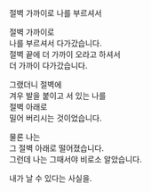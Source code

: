 절벽 가까이로 나를 부르셔서

절벽 가까이로 <br>
나를 부르셔서 다가갔습니다.<br>
절벽 끝에 더 가까이 오라고 하셔서<br>
더 가까이 다가갔습니다.

그랬더니 절벽에<br>
겨우 발을 붙이고 서 있는 나를<br>
절벽 아래로<br>
밀어 버리시는 것이었습니다.

물론 나는<br>
그 절벽 아래로 떨어졌습니다.<br>
그런데 나는 그때서야 비로소 알았습니다.

내가 날 수 있다는 사실을.
